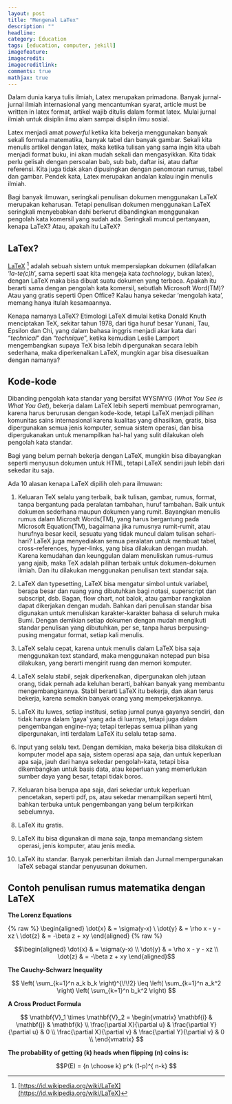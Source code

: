 ```yaml
---
layout: post
title: "Mengenal LaTex"
description: ""
headline: 
category: Education
tags: [education, computer, jekill]
imagefeature: 
imagecredit: 
imagecreditlink: 
comments: true
mathjax: true
---
```


Dalam dunia karya tulis ilmiah, Latex merupakan primadona. Banyak jurnal-jurnal ilmiah internasional yang mencantumkan syarat, article must be written in latex format, artikel wajib ditulis dalam format latex. Mulai jurnal ilmiah untuk disiplin ilmu alam sampai disiplin ilmu sosial.

Latex menjadi amat *powerful* ketika kita bekerja menggunakan banyak sekali formula matematika, banyak tabel dan banyak gambar. Sekali kita menulis artikel dengan latex, maka ketika tulisan yang sama ingin kita ubah menjadi format buku, ini akan mudah sekali dan mengasyikkan. Kita tidak perlu gelisah dengan persoalan bab, sub bab, daftar isi, atau daftar referensi. Kita juga tidak akan dipusingkan dengan penomoran rumus, tabel dan gambar. Pendek kata, Latex merupakan andalan kalau ingin menulis ilmiah.

Bagi banyak ilmuwan, seringkali penulisan dokumen menggunakan LaTeX merupakan keharusan. Tetapi penulisan dokumen menggunakan LaTeX seringkali menyebabkan dahi berkerut dibandingkan menggunakan pengolah kata komersil yang sudah ada. Seringkali muncul pertanyaan, kenapa LaTeX? Atau, apakah itu LaTeX?

## LaTex? ##

[LaTeX](https://id.wikipedia.org/wiki/LaTeX) [^1] adalah sebuah sistem untuk mempersiapkan dokumen (dilafalkan ‘*la-te(c)h*’, sama seperti saat kita mengeja kata *technology*, bukan latex), dengan LaTeX maka bisa dibuat suatu dokumen yang terbaca. Apakah itu berarti sama dengan pengolah kata komersil, sebutlah Microsoft Word(TM)? Atau yang gratis seperti Open Office? Kalau hanya sekedar ‘mengolah kata’, memang hanya itulah kesamaannya.

Kenapa namanya LaTeX? Etimologi LaTeX dimulai ketika Donald Knuth menciptakan TeX, sekitar tahun 1978, dari tiga huruf besar Yunani, Tau, Epsilon dan Chi, yang dalam bahasa inggris menjadi akar kata dari “*technical*” dan “*technique*”, ketika kemudian Leslie Lamport mengembangkan supaya TeX bisa lebih dipergunakan secara lebih sederhana, maka diperkenalkan LaTeX, mungkin agar bisa disesuaikan dengan namanya?

## Kode-kode ##

Dibanding pengolah kata standar yang bersifat WYSIWYG (*What You See is What You Get*), bekerja dalam LaTeX lebih seperti membuat pemrograman, karena harus berurusan dengan kode-kode, tetapi LaTeX menjadi pilihan komunitas sains internasional karena kualitas yang dihasilkan, gratis, bisa dipergunakan semua jenis komputer, semua sistem operasi, dan bisa dipergukanakan untuk menampilkan hal-hal yang sulit dilakukan oleh pengolah kata standar.

Bagi yang belum pernah bekerja dengan LaTeX, mungkin bisa dibayangkan seperti menyusun dokumen untuk HTML, tetapi LaTeX sendiri jauh lebih dari sekedar itu saja.

Ada 10 alasan kenapa LaTeX dipilih oleh para ilmuwan:

1. Keluaran TeX selalu yang terbaik, baik tulisan, gambar, rumus, format, tanpa bergantung pada peralatan tambahan, huruf tambahan. Baik untuk dokumen sederhana maupun dokumen yang rumit. Bayangkan menulis rumus dalam Microsft Words(TM), yang harus bergantung pada Microsoft Equation(TM), bagaimana jika rumusnya rumit-rumit, atau hurufnya besar kecil, sesuatu yang tidak muncul dalam tulisan sehari-hari? LaTeX juga menyediakan semua peralatan untuk membuat tabel, cross-references, hyper-links, yang bisa dilakukan dengan mudah. Karena kemudahan dan keunggulan dalam menuliskan rumus-rumus yang ajaib, maka TeX adalah pilihan terbaik untuk dokumen-dokumen ilmiah. Dan itu dilakukan menggunakan penulisan text standar saja.

2. LaTeX dan typesetting, LaTeX bisa mengatur simbol untuk variabel, berapa besar dan ruang yang dibutuhkan bagi notasi, superscript dan subscript, dsb. Bagan, flow chart, not balok, atau gambar rangkaian dapat dikerjakan dengan mudah. Bahkan dari penulisan standar bisa digunakan untuk menuliskan karakter-karakter bahasa di seluruh muka Bumi. Dengan demikian setiap dokumen dengan mudah mengikuti standar penulisan yang dibutuhkan, per se, tanpa harus berpusing-pusing mengatur format, setiap kali menulis.

3. LaTeX selalu cepat, karena untuk menulis dalam LaTeX bisa saja menggunakan text standard, maka menggunakan notepad pun bisa dilakukan, yang berarti mengirit ruang dan memori komputer.

4. LaTeX selalu stabil, sejak diperkenalkan, dipergunakan oleh jutaan orang, tidak pernah ada keluhan berarti, bahkan banyak yang membantu mengembangkannya. Stabil berarti LaTeX itu bekerja, dan akan terus bekerja, karena semakin banyak orang yang mempekerjakannya.

5. LaTeX itu luwes, setiap institusi, setiap jurnal punya gayanya sendiri, dan tidak hanya dalam ‘gaya’ yang ada di luarnya, tetapi juga dalam pengembangan engine-nya; tetapi terlepas semua pilihan yang dipergunakan, inti terdalam LaTeX itu selalu tetap sama.

6. Input yang selalu text. Dengan demikian, maka bekerja bisa dilakukan di komputer model apa saja, sistem operasi apa saja, dan untuk keperluan apa saja, jauh dari hanya sekedar pengolah-kata, tetapi bisa dikembangkan untuk basis data, atau keperluan yang memerlukan sumber daya yang besar, tetapi tidak boros.

7. Keluaran bisa berupa apa saja, dari sekedar untuk keperluan pencetakan, seperti pdf, ps, atau sekedar menampilkan seperti html, bahkan terbuka untuk pengembangan yang belum terpikirkan sebelumnya.

8. LaTeX itu gratis.

9. LaTeX itu bisa digunakan di mana saja, tanpa memandang sistem operasi, jenis komputer, atau jenis media.

10. LaTeX itu standar. Banyak penerbitan ilmiah dan Jurnal mempergunakan laTeX sebagai standar penyusunan dokumen.

## Contoh penulisan rumus matematika dengan LaTeX ##

**The Lorenz Equations**

{% raw %}
\begin{aligned}
\dot{x} & = \sigma(y-x) \\
\dot{y} & = \rho x - y - xz \\
\dot{z} & = -\beta z + xy
\end{aligned}
{% raw %}

$$\begin{aligned}
\dot{x} & = \sigma(y-x) \\
\dot{y} & = \rho x - y - xz \\
\dot{z} & = -\beta z + xy
\end{aligned}$$

**The Cauchy-Schwarz Inequality**

$$
\left( \sum_{k=1}^n a_k b_k \right)^{\!\!2} \leq
 \left( \sum_{k=1}^n a_k^2 \right) \left( \sum_{k=1}^n b_k^2 \right)
$$

**A Cross Product Formula**

$$
  \mathbf{V}_1 \times \mathbf{V}_2 =
   \begin{vmatrix}
    \mathbf{i} & \mathbf{j} & \mathbf{k} \\
    \frac{\partial X}{\partial u} & \frac{\partial Y}{\partial u} & 0 \\
    \frac{\partial X}{\partial v} & \frac{\partial Y}{\partial v} & 0 \\
   \end{vmatrix}
$$

**The probability of getting \(k\) heads when flipping \(n\) coins is:**

$$P(E) = {n \choose k} p^k (1-p)^{ n-k} $$

[^1]: [https://id.wikipedia.org/wiki/LaTeX](https://id.wikipedia.org/wiki/LaTeX)